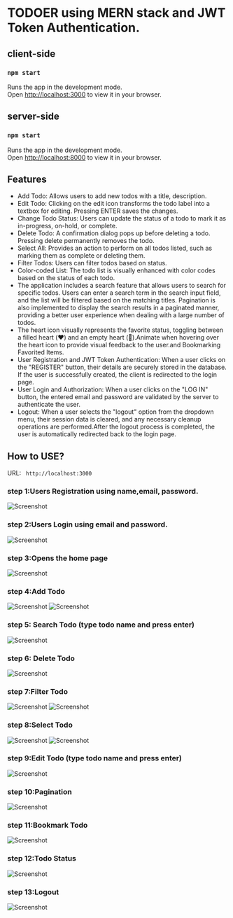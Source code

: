 # TODOER using MERN stack and JWT Token Authentication.

## client-side

### `npm start`

Runs the app in the development mode.\
Open [http://localhost:3000](http://localhost:3000) to view it in your browser.

## server-side

### `npm start`

Runs the app in the development mode.\
Open [http://localhost:8000](http://localhost:8000) to view it in your browser.

## Features

- Add Todo: Allows users to add new todos with a title, description.
- Edit Todo: Clicking on the edit icon transforms the todo label into a textbox for editing. Pressing ENTER saves the changes.
- Change Todo Status: Users can update the status of a todo to mark it as in-progress, on-hold, or complete.
- Delete Todo: A confirmation dialog pops up before deleting a todo. Pressing delete permanently removes the todo.
- Select All: Provides an action to perform on all todos listed, such as marking them as complete or deleting them.
- Filter Todos: Users can filter todos based on status.
- Color-coded List: The todo list is visually enhanced with color codes based on the status of each todo.
- The application includes a search feature that allows users to search for specific todos. Users can enter a search term in the search input field, and the list will be filtered based on the matching titles. Pagination is also implemented to display the search results in a paginated manner, providing a better user experience when dealing with a large number of todos.
- The heart icon visually represents the favorite status, toggling between a filled heart (❤️) and an empty heart (🖤).Animate when hovering over the heart icon to provide visual feedback to the user.and Bookmarking Favorited Items.
- User Registration and JWT Token Authentication: When a user clicks on the "REGISTER" button, their details are securely stored in the database. If the user is successfully created, the client is redirected to the login page.
- User Login and Authorization: When a user clicks on the "LOG IN" button, the entered email and password are validated by the server to authenticate the user.
- Logout: When a user selects the "logout" option from the dropdown menu, their session data is cleared, and any necessary cleanup operations are performed.After the logout process is completed, the user is automatically redirected back to the login page.

## How to USE?

URL: ` http://localhost:3000`

### step 1:Users Registration using name,email, password.

![Screenshot](./assets/Register.png)

### step 2:Users Login using email and password.

![Screenshot](./assets/login.png)

### step 3:Opens the home page

![Screenshot](./assets/home.png)

### step 4:Add Todo

![Screenshot](./assets/addtodo.png)
![Screenshot](./assets/todoAdded.png)

### step 5: Search Todo (type todo name and press enter)

![Screenshot](./assets/searchtodo.png)

### step 6: Delete Todo

![Screenshot](./assets/delete.png)

### step 7:Filter Todo

![Screenshot](./assets/filter.png)
![Screenshot](./assets/filterS.png)

### step 8:Select Todo

![Screenshot](./assets/select.png)
![Screenshot](./assets/selectall.png)

### step 9:Edit Todo (type todo name and press enter)

![Screenshot](./assets/edit.png)

### step 10:Pagination

![Screenshot](./assets/pagination.png)

### step 11:Bookmark Todo

![Screenshot](./assets/bookmark.png)

### step 12:Todo Status

![Screenshot](./assets/status.png)

### step 13:Logout

![Screenshot](./assets/logout.png)

